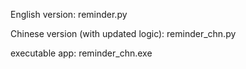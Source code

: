 English version: reminder.py

Chinese version (with updated logic): reminder_chn.py

executable app: reminder_chn.exe
